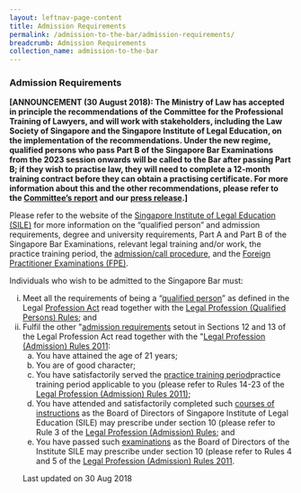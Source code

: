 ```yaml
---
layout: leftnav-page-content
title: Admission Requirements
permalink: /admission-to-the-bar/admission-requirements/
breadcrumb: Admission Requirements
collection_name: admission-to-the-bar
---
```


### **Admission Requirements**

<b>[ANNOUNCEMENT (30 August 2018): The Ministry of Law has accepted in principle the recommendations of the Committee for the Professional Training of Lawyers, and will work with stakeholders, including the Law Society of Singapore and the Singapore Institute of Legal Education, on the implementation of the recommendations. Under the new regime, qualified persons who pass Part B of the Singapore Bar Examinations from the 2023 session onwards will be called to the Bar after passing Part B; if they wish to practise law, they will need to complete a 12-month training contract before they can obtain a practising certificate.  For more information about this and the other recommendations, please refer to the <a href="https://www.supremecourt.gov.sg/publications/commemorative-and-other-publications" target="_blank">Committee’s report</a> and our <a href="/news/press-releases/law-ministry-accepts-recommendations-to-strengthen-professional" target="_blank">press release</a>.]</b>

Please refer to the website of the <a href="http://www.sile.edu.sg/">Singapore Institute of Legal Education (SILE)</a> for more information on the “qualified person” and admission requirements, degree and university requirements, Part A and Part B of the Singapore Bar Examinations, relevant legal training and/or work, the practice training period, the <a href="http://www.sile.edu.sg/admission-process/procedure">admission/call procedure</a>, and the <a href="http://www.sile.edu.sg/foreign-practitioner-examinations">Foreign Practitioner Examinations (FPE)</a>.

Individuals who wish to be admitted to the Singapore Bar must:

<ol style="list-style-type: lower-roman">
<li>Meet all the requirements of being a “<a href="http://www.sile.edu.sg/qualified-person" target="_blank">qualified person</a>” as defined in the Legal <a href="/admission-to-the-bar/admission-requirements/relevant-legislation/" target="_blank">Profession Act</a> read together with the <a href="#">Legal Profession (Qualified Persons) Rules</a>; and</li>
<li>Fulfil the other "<a href="http://http://www.sile.edu.sg/admission-to-the-singapore-bar" target="_blank">admission requirements</a> setout in Sections 12 and 13 of the Legal Profession Act read together with the "<a href="#">Legal Profession (Admission) Rules 2011</a>:
<ol style="list-style-type: lower-alpha">
<li>You have attained the age of 21 years;</li>
<li>You are of good character;</li>
<li>You have satisfactorily served the <a href="http://www.sile.edu.sg/admission-requirements/practice-training-period" target="_blank">practice training period</a>practice training period applicable to you (please refer to Rules 14-23 of the <a href="/admission-to-the-bar/admission-requirements/relevant-legislation//admission-to-the-bar/admission-requirements/relevant-legislation/" target="_blank">Legal Profession (Admission) Rules 2011)</a>;</li>  
  
<li>You have attended and satisfactorily completed such <a href="http://www.sile.edu.sg/part-b" target="_blank">courses of instructions</a> as the Board of Directors of Singapore Institute of Legal Education (SILE) may prescribe under section 10 (please refer to Rule 3 of the <a href="admission-to-the-bar/admission-requirements/relevant-legislation/" target="_blank">Legal Profession (Admission) Rules</a>; and</li>
<li>You have passed such <a href="http://www.sile.edu.sg/part-b" target="_blank">examinations</a> as the Board of Directors of the Institute SILE may prescribe under section 10 (please refer to Rules 4 and 5 of the <a href="admission-to-the-bar/admission-requirements/#" target="_blank">Legal Profession (Admission) Rules 2011</a>.</li>
</ol>
</li>

<p class="right-side-updated">Last updated on 30 Aug 2018</p> 
